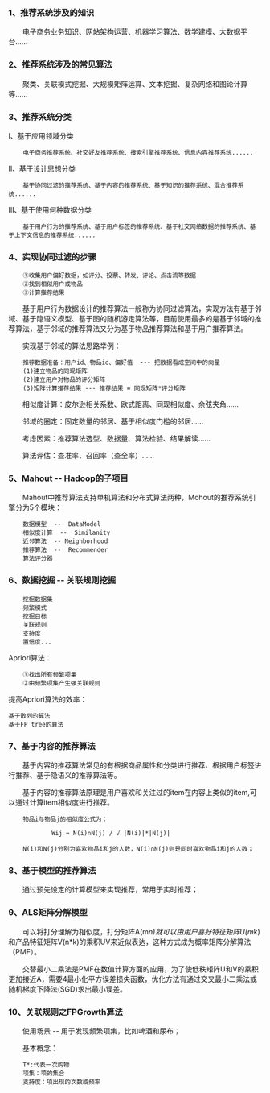 ### 1、推荐系统涉及的知识
&emsp;&emsp;电子商务业务知识、网站架构运营、机器学习算法、数学建模、大数据平台......
### 2、推荐系统涉及的常见算法
&emsp;&emsp;聚类、关联模式挖掘、大规模矩阵运算、文本挖掘、复杂网络和图论计算等......
### 3、推荐系统分类
Ⅰ、基于应用领域分类
		
		电子商务推荐系统、社交好友推荐系统、搜索引擎推荐系统、信息内容推荐系统......

Ⅱ、基于设计思想分类

		基于协同过滤的推荐系统、基于内容的推荐系统、基于知识的推荐系统、混合推荐系统......

Ⅲ、基于使用何种数据分类

		基于用户行为的推荐系统、基于用户标签的推荐系统、基于社交网络数据的推荐系统、基于上下文信息的推荐系统......

### 4、实现协同过滤的步骤
		①收集用户偏好数据，如评分、投票、转发、评论、点击流等数据
		②找到相似用户或物品
		③计算推荐结果
&emsp;&emsp;基于用户行为数据设计的推荐算法一般称为协同过滤算法，实现方法有基于邻域、基于隐语义模型、基于图的随机游走算法等，目前使用最多的是基于邻域的推荐算法，基于邻域的推荐算法又分为基于物品推荐算法和基于用户推荐算法。

&emsp;&emsp;实现基于邻域的算法思路举例：

		推荐数据准备：用户id、物品id、偏好值  --- 把数据看成空间中的向量
		(1)建立物品的同现矩阵
		(2)建立用户对物品的评分矩阵
		(3)矩阵计算推荐结果 --- 推荐结果 = 同现矩阵*评分矩阵
&emsp;&emsp;相似度计算：皮尔逊相关系数、欧式距离、同现相似度、余弦夹角......

&emsp;&emsp;邻域的圈定：固定数量的邻居、基于相似度门槛的邻居......

&emsp;&emsp;考虑因素：推荐算法选型、数据量、算法检验、结果解读......

&emsp;&emsp;算法评估：查准率、召回率（查全率）......

### 5、Mahout -- Hadoop的子项目
&emsp;&emsp;Mahout中推荐算法支持单机算法和分布式算法两种，Mohout的推荐系统引擎分为5个模块：

		数据模型  --  DataModel
		相似度计算  --  Similanity
		近邻算法  -- Neighborhood
		推荐算法  --  Recommender
		算法评分器 
### 6、数据挖掘 -- 关联规则挖掘
		挖掘数据集
		频繁模式
		挖掘目标
		关联规则
		支持度
		置信度...
Apriori算法：

		①找出所有频繁项集
		②由频繁项集产生强关联规则
提高Apriori算法的效率：

	基于散列的算法
	基于FP tree的算法
### 7、基于内容的推荐算法
&emsp;&emsp;基于内容的推荐算法常见的有根据商品属性和分类进行推荐、根据用户标签进行推荐、基于隐语义的推荐算法等。

&emsp;&emsp;基于内容的推荐算法原理是用户喜欢和关注过的item在内容上类似的item,可以通过计算item相似度进行推荐。

		物品i与物品j的相似度公式为： 
		
				Wij = N(i)∩N(j) / √ |N(i)|*|N(j)|	
		
		N(i)和N(j)分别为喜欢物品i和j的人数，N(i)∩N(j)则是同时喜欢物品i和j的人数；
### 8、基于模型的推荐算法
&emsp;&emsp;通过预先设定的计算模型来实现推荐，常用于实时推荐；

### 9、ALS矩阵分解模型
&emsp;&emsp;可以将打分理解为相似度，打分矩阵A(m*n)就可以由用户喜好特征矩阵U(m*k)和产品特征矩阵V(n*k)的乘积UV来近似表达，这种方式成为概率矩阵分解算法（PMF）。

&emsp;&emsp;交替最小二乘法是PMF在数值计算方面的应用，为了使低秩矩阵U和V的乘积更加接近A，需要4最小化平方误差损失函数，优化方法有通过交叉最小二乘法或随机梯度下降法(SGD)求出最小误差。

### 10、关联规则之FPGrowth算法

&emsp;&emsp;使用场景 -- 用于发现频繁项集，比如啤酒和尿布；

&emsp;&emsp;基本概念：

		T*:代表一次购物
		项集：项的集合
		支持度：项出现的次数或频率

